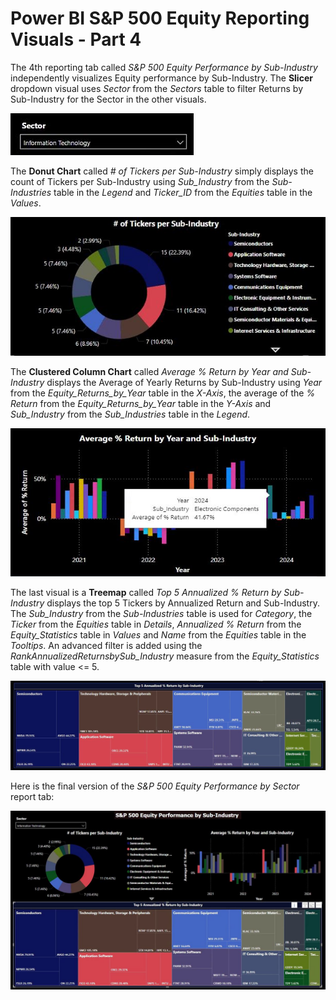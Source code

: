 # Power BI S&P 500 Equity Reporting Visuals - Part 4

The 4th reporting tab called *S&P 500 Equity Performance by Sub-Industry* independently visualizes Equity performance by Sub-Industry. The **Slicer** dropdown visual uses *Sector* from the *Sectors* table to filter Returns by Sub-Industry for the Sector in the other visuals.

![Power_BI_Sector_Sub_Industry_Slicer.jpg](https://github.com/danvuk567/SP500-Stock-Analysis/blob/main/images/Power_BI_Sector_Sub_Industry_Slicer.jpg?raw=true)

The **Donut Chart** called *# of Tickers per Sub-Industry* simply displays the count of Tickers per Sub-Industry using *Sub_Industry* from the *Sub-Industries* table in the *Legend* and *Ticker_ID* from the *Equities* table in the *Values*.

![Power_BI_Sub_Industry_Ticker_Count_Donut_Chart.jpg](https://github.com/danvuk567/SP500-Stock-Analysis/blob/main/images/Power_BI_Sub_Industry_Ticker_Count_Donut_Chart.jpg?raw=true)

The **Clustered Column Chart** called *Average % Return by Year and Sub-Industry* displays the Average of Yearly Returns by Sub-Industry using *Year* from the *Equity_Returns_by_Year* table in the *X-Axis*, the average of the *% Return* from the *Equity_Returns_by_Year* table in the *Y-Axis* and *Sub_Industry* from the *Sub_Industries* table in the *Legend*.

![Power_BI_Sub_Industry_Year_Return_Column_Chart.jpg](https://github.com/danvuk567/SP500-Stock-Analysis/blob/main/images/Power_BI_Sub_Industry_Year_Return_Column_Chart.jpg?raw=true)

The last visual is a **Treemap** called *Top 5 Annualized % Return by Sub-Industry* displays the top 5 Tickers by Annualized Return and Sub-Industry. The *Sub_Industry* from the *Sub-Industries* table is used for *Category*, the *Ticker* from the *Equities* table in *Details*, *Annualized % Return* from the *Equity_Statistics* table in *Values* and *Name* from the *Equities* table in the *Tooltips*. An advanced filter is added using the *RankAnnualizedReturnsbySub_Industry* measure from the *Equity_Statistics* table with value <= 5.

![Power_BI_Sub_Industry_Treemap.jpg](https://github.com/danvuk567/SP500-Stock-Analysis/blob/main/images/Power_BI_Sub_Industry_Treemap.jpg?raw=true)

Here is the final version of the *S&P 500 Equity Performance by Sector* report tab:

![Power_BI_Equity_Report_4th_tab.jpg](https://github.com/danvuk567/SP500-Stock-Analysis/blob/main/images/Power_BI_Equity_Report_4th_tab.jpg?raw=true)
